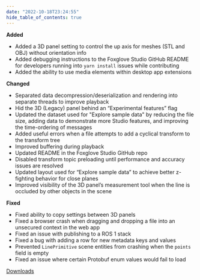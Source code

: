 ```yaml
---
date: "2022-10-18T23:24:55"
hide_table_of_contents: true
---
```


**Added**

- Added a 3D panel setting to control the up axis for meshes (STL and OBJ) without orientation info
- Added debugging instructions to the Foxglove Studio GitHub README for developers running into `yarn install` issues while contributing
- Added the ability to use media elements within desktop app extensions

**Changed**

- Separated data decompression/deserialization and rendering into separate threads to improve playback
- Hid the 3D (Legacy) panel behind an “Experimental features” flag
- Updated the dataset used for "Explore sample data" by reducing the file size, adding data to demonstrate more Studio features, and improving the time-ordering of messages
- Added useful errors when a file attempts to add a cyclical transform to the transform tree
- Improved buffering during playback
- Updated README in the Foxglove Studio GitHub repo
- Disabled transform topic preloading until performance and accuracy issues are resolved
- Updated layout used for “Explore sample data” to achieve better z-fighting behavior for close planes
- Improved visibility of the 3D panel’s measurement tool when the line is occluded by other objects in the scene

**Fixed**

- Fixed ability to copy settings between 3D panels
- Fixed a browser crash when dragging and dropping a file into an unsecured context in the web app
- Fixed an issue with publishing to a ROS 1 stack
- Fixed a bug with adding a row for new metadata keys and values
- Prevented `LinePrimitive` scene entities from crashing when the `points` field is empty
- Fixed an issue where certain Protobuf enum values would fail to load

[Downloads](https://github.com/foxglove/studio/releases/tag/v1.29.0)
